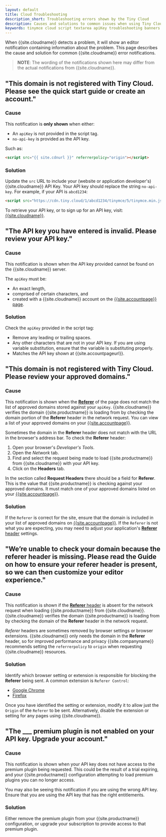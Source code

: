 ```yaml
---
layout: default
title: Cloud Troubleshooting
description_short: Troubleshooting errors shown by the Tiny Cloud
description: Causes and solutions to common issues when using Tiny Cloud
keywords: tinymce cloud script textarea apiKey troubleshooting banners domain referer
---
```


When {{site.cloudname}} detects a problem, it will show an editor notification containing information about the problem. This page describes the cause and solution for common {{site.cloudname}} error notifications.

> **NOTE**: The wording of the notifications shown here may differ from the actual notifications from {{site.cloudname}}.

## "This domain is not registered with Tiny Cloud. Please see the quick start guide or create an account."

### Cause

This notification is **only shown** when either:

- An `apiKey` is not provided in the script tag.
- `no-api-key` is provided as the API key.

Such as:

```html
<script src="{{ site.cdnurl }}" referrerpolicy="origin"></script>
```

### Solution

Update the `src` URL to include your (website or application developer's) {{site.cloudname}} API Key. Your API key should replace the string `no-api-key`. For example, if your API is `abcd1234`:

```html
<script src="https://cdn.tiny.cloud/1/abcd1234/tinymce/5/tinymce.min.js" referrerpolicy="origin"></script>
```

To retrieve your API key, or to sign up for an API key, visit: [{{site.cloudname}}]({{site.accountsignup}}/).

## "The API key you have entered is invalid. Please review your API key."

### Cause

This notification is shown when the API key provided cannot be found on the {{site.cloudname}} server.

The `apiKey` must be:

- An exact length,
- comprised of certain characters, and
- created with a {{site.cloudname}} account on the [{{site.accountpage}} page]({{site.accountsignup}}/).

### Solution

Check the `apiKey` provided in the script tag:

- Remove any leading or trailing spaces.
- Any other characters that are not in your API key. If you are using variable substitution, ensure that the variable is substituting properly.
- Matches the API key shown at {{site.accountpageurl}}.

## "This domain is not registered with Tiny Cloud. Please review your approved domains."

### Cause

This notification is shown when the [**Referer**](https://developer.mozilla.org/en-US/docs/Web/HTTP/Headers/Referer) of the page does not match the list of approved domains stored against your `apiKey`. {{site.cloudname}} verifies the domain {{site.productname}} is loading from by checking the domain portion of the **Referer** header in the network request. You can view a list of your approved domains on your [{{site.accountpage}}]({{site.accountpageurl}}/).

Sometimes the domain in the **Referer** header does not match with the URL in the browser's address bar. To check the **Referer** header:
1. Open your browser's _Developer's Tools_.
1. Open the _Network_ tab.
1. Find and select the request being made to load {{site.productname}} from {{site.cloudname}} with your API key.
1. Click on the **Headers** tab.

In the section called **Request Headers** there should be a field for **Referer**. This is the value that {{site.productname}} is checking against your approved domains. It must match one of your approved domains listed on your [{{site.accountpage}}]({{site.accountpageurl}}/).

### Solution

If the `Referer` is correct for the site, ensure that the domain is included in your list of approved domains on [{{site.accountpage}}]({{site.accountpageurl}}/). If the `Referer` is not what you are expecting, you may need to adjust your application's [**Referer** header](https://developer.mozilla.org/en-US/docs/Web/HTTP/Headers/Referer) settings.

## "We’re unable to check your domain because the referer header is missing. Please read the Guide on how to ensure your referer header is present, so we can then customize your editor experience."

### Cause

This notification is shown if the [**Referer** header](https://developer.mozilla.org/en-US/docs/Web/HTTP/Headers/Referer) is absent for the network request when loading {{site.productname}} from {{site.cloudname}}. {{site.cloudname}} verifies the domain {{site.productname}} is loading from by checking the domain of the **Referer** header in the network request.

*Referer* headers are sometimes removed by browser settings or browser extensions. {{site.cloudname}} only needs the domain in the **Referer** header, so for improved performance and privacy {{site.companyname}} recommends setting the `referrerpolicy` to `origin` when requesting {{site.cloudname}} resources.

### Solution

Identify which browser setting or extension is responsible for blocking the **Referer** being sent. A common extension is `Referer Control`:

- [Google Chrome](https://chrome.google.com/webstore/detail/referer-control/hnkcfpcejkafcihlgbojoidoihckciin?hl=en)
- [Firefox](https://addons.mozilla.org/en-US/firefox/addon/referercontrol/)

Once you have identified the setting or extension, modify it to allow just the `Origin` of the `Referer` to be sent. Alternatively, disable the extension or setting for any pages using {{site.cloudname}}.

## "The ___ premium plugin is not enabled on your API key. Upgrade your account."

### Cause

This notification is shown when your API key does not have access to the premium plugin being requested. This could be the result of a trial expiring, and your {{site.productname}} configuration attempting to load premium plugins you can no longer access.

You may also be seeing this notification if you are using the wrong API key. Ensure that you are using the API key that has the right entitlements.

### Solution

Either remove the premium plugin from your {{site.productname}} configuration, or upgrade your subscription to provide access to that premium plugin.
